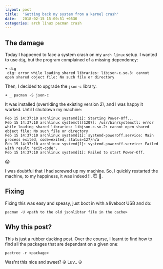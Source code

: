 ```yaml
---
layout: post
title:  "Getting back my system from a kernel crash"
date:   2018-02-15 15:00:51 +0530
categories: arch linux pacman crash
---
```


## The damage
Today I happened to face a system crash on my `arch linux` setup. I wanted to use `dig`, but the program complained of a missing dependency:

```
➜ dig
 dig: error while loading shared libraries: libjson-c.so.3: cannot open shared object file: No such file or directory

```

Then, I decided to upgrade the `json-c` library.

```
➜ _ pacman -S json-c
```

It was installed (overriding the existing version 2), and I was happy it worked. Until I shutdown my machine:

```
Feb 15 14:37:10 archlinux systemd[1]: Starting Power-Off...
Feb 15 14:37:10 archlinux systemctl[1207]: /usr/bin/systemctl: error while loading shared libraries: libjson-c.so.2: cannot open shared object file: No such file or directory
Feb 15 14:37:10 archlinux systemd[1]: systemd-poweroff.service: Main process exited, code=exited, status=127/n/a
Feb 15 14:37:10 archlinux systemd[1]: systemd-poweroff.service: Failed with result 'exit-code'.
Feb 15 14:37:10 archlinux systemd[1]: Failed to start Power-Off.

```
:scream:

I was doubtful that I had screwed up my machine. So, I quickly restarted the machine, to my happiness, it was indeed !!. :innocent: :gun:.

## Fixing

Fixing this was easy and speasy, just boot in with a liveboot USB and do:

```
pacman -U <path to the old jsonlibtar file in the cache>
```

## Why this post?

This is just a rubber ducking post. Over the course, I learnt to find how to find all the packages that are dependant on a given one:

```
pactree -r <package>
```

Was'nt this nice and sweet?
☮ Luv.. ☮
